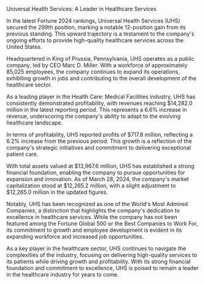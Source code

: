 Universal Health Services: A Leader in Healthcare Services

In the latest Fortune 2024 rankings, Universal Health Services (UHS) secured the 299th position, marking a notable 12-position gain from its previous standing. This upward trajectory is a testament to the company's ongoing efforts to provide high-quality healthcare services across the United States.

Headquartered in King of Prussia, Pennsylvania, UHS operates as a public company, led by CEO Marc D. Miller. With a workforce of approximately 85,025 employees, the company continues to expand its operations, exhibiting growth in jobs and contributing to the overall development of the healthcare sector.

As a leading player in the Health Care: Medical Facilities industry, UHS has consistently demonstrated profitability, with revenues reaching $14,282.0 million in the latest reporting period. This represents a 6.6% increase in revenue, underscoring the company's ability to adapt to the evolving healthcare landscape.

In terms of profitability, UHS reported profits of $717.8 million, reflecting a 6.2% increase from the previous period. This growth is a reflection of the company's strategic initiatives and commitment to delivering exceptional patient care.

With total assets valued at $13,967.6 million, UHS has established a strong financial foundation, enabling the company to pursue opportunities for expansion and innovation. As of March 28, 2024, the company's market capitalization stood at $12,265.2 million, with a slight adjustment to $12,265.0 million in the updated figures.

Notably, UHS has been recognized as one of the World's Most Admired Companies, a distinction that highlights the company's dedication to excellence in healthcare services. While the company has not been featured among the Fortune Global 500 or the Best Companies to Work For, its commitment to growth and employee development is evident in its expanding workforce and increased job opportunities.

As a key player in the healthcare sector, UHS continues to navigate the complexities of the industry, focusing on delivering high-quality services to its patients while driving growth and profitability. With its strong financial foundation and commitment to excellence, UHS is poised to remain a leader in the healthcare industry for years to come.